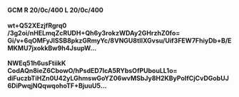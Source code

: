 #### GCM R 20/0c/400 L 20/0c/400
**wt+Q52XEzjfRgrq0**<br/>**/3g2oi/nHELmqZcRUDH+Qh6y3rokzWDAy2GHrzhZ0fo=**<br/>**Gi/v+6qOMFyJlSSB8pkzGRmyYc/8VNGU8tIIXGvsu/Uif3FEW7FhiyDb+B/EMKMU7jxokkBw9h4JsupW...**<br/><br/>
**NWEq51h6usFtiikK**<br/>**CodAQn8ieZ6CbowO/hPsdED7lcA5RYbsOfPUbouLL1o=**<br/>**diFuczbTiHZn0U42yLGhmswGoYZ06wvMSbJy8H2KByPoIfCjCvDGobUJ6DiPwqjNQqwqohoTF+BjuuU5...**
